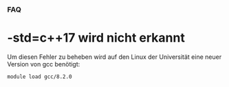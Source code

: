 ### FAQ

# -std=c++17 wird nicht erkannt

Um diesen Fehler zu beheben wird auf den Linux der Universität eine neuer Version von gcc benötigt:

```
module load gcc/8.2.0
```